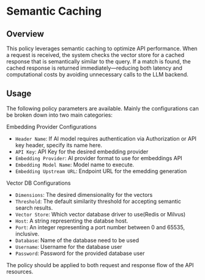 # Semantic Caching

## Overview

This policy leverages semantic caching to optimize API performance. When a request is received, the system checks the vector store for a cached response that is semantically similar to the query. If a match is found, the cached response is returned immediately—reducing both latency and computational costs by avoiding unnecessary calls to the LLM backend.

## Usage
The following policy parameters are available. Mainly the configurations can be broken down into two main categories:

Embedding Provider Configurations
- `Header Name`: If AI model requires authentication via Authorization or API key header, specify its name here.
- `API Key`: API Key for the desired embedding provider
- `Embedding Provider`: AI provider format to use for embeddings API
- `Embedding Model Name`: Model name to execute.
- `Embedding Upstream URL`: Endpoint URL for the emedding generation

Vector DB Configurations
- `Dimensions`: The desired dimensionality for the vectors
- `Threshold`: The default similarity threshold for accepting semantic search results.
- `Vector Store`: Which vector database driver to use(Redis or Milvus)
- `Host`: A string representing the databse host.
- `Port`: An integer representing a port number between 0 and 65535, inclusive.
- `Database`: Name of the database need to be used
- `Username`: Username for the database user
- `Password`: Password for the provided database user

The policy should be applied to both request and response flow of the API resources.
